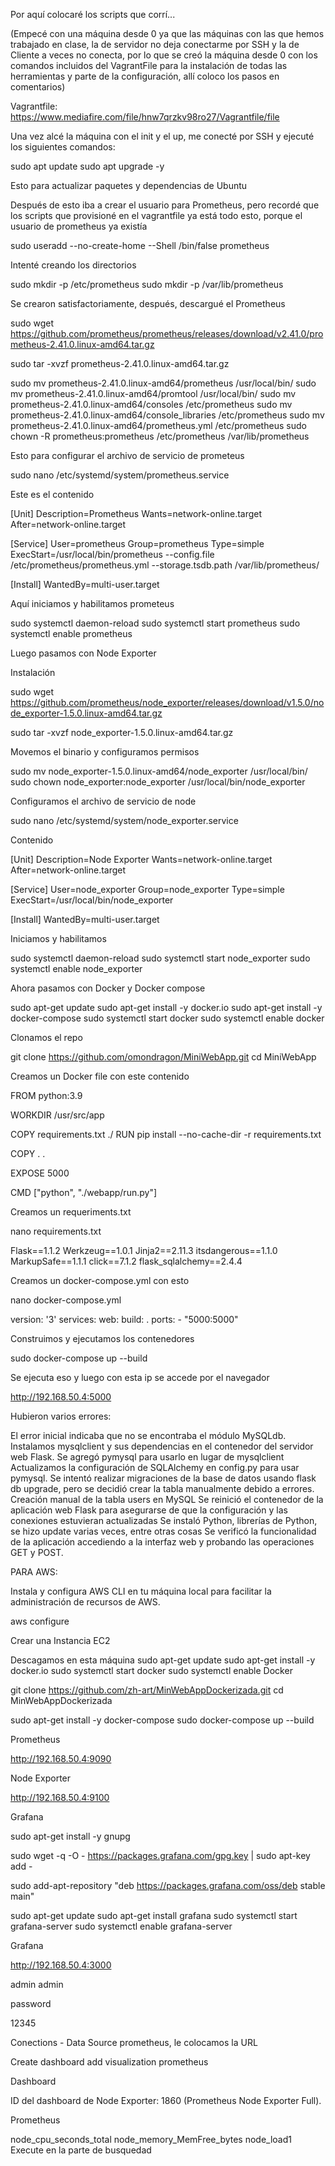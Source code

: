 Por aquí colocaré los scripts que corrí...

(Empecé con una máquina desde 0 ya que las máquinas con las que hemos trabajado en clase, la de servidor no deja conectarme por SSH y la de Cliente a veces no conecta, por lo que se creó la máquina desde 0 con los comandos incluidos del VagrantFile para la instalación de todas las herramientas y parte de la configuración, allí coloco los pasos en comentarios)

Vagrantfile: https://www.mediafire.com/file/hnw7qrzkv98ro27/Vagrantfile/file

Una vez alcé la máquina con el init y el up, me conecté por SSH y ejecuté los siguientes comandos:

sudo apt update
sudo apt upgrade -y

Esto para actualizar paquetes y dependencias de Ubuntu

Después de esto iba a crear el usuario para Prometheus, pero recordé que los scripts que provisioné en el vagrantfile ya está todo esto, porque el usuario de prometheus ya existía

sudo useradd --no-create-home --Shell /bin/false prometheus

Intenté creando los directorios 

sudo mkdir -p /etc/prometheus
sudo mkdir -p /var/lib/prometheus

Se crearon satisfactoriamente, después, descargué el Prometheus

sudo wget https://github.com/prometheus/prometheus/releases/download/v2.41.0/prometheus-2.41.0.linux-amd64.tar.gz

sudo tar -xvzf prometheus-2.41.0.linux-amd64.tar.gz

sudo mv prometheus-2.41.0.linux-amd64/prometheus /usr/local/bin/
sudo mv prometheus-2.41.0.linux-amd64/promtool /usr/local/bin/
sudo mv prometheus-2.41.0.linux-amd64/consoles /etc/prometheus
sudo mv prometheus-2.41.0.linux-amd64/console_libraries /etc/prometheus
sudo mv prometheus-2.41.0.linux-amd64/prometheus.yml /etc/prometheus
sudo chown -R prometheus:prometheus /etc/prometheus /var/lib/prometheus

Esto para configurar el archivo de servicio de prometeus

sudo nano /etc/systemd/system/prometheus.service

Este es el contenido

[Unit]
Description=Prometheus
Wants=network-online.target
After=network-online.target

[Service]
User=prometheus
Group=prometheus
Type=simple
ExecStart=/usr/local/bin/prometheus --config.file /etc/prometheus/prometheus.yml --storage.tsdb.path /var/lib/prometheus/

[Install]
WantedBy=multi-user.target

Aquí iniciamos y habilitamos prometeus

sudo systemctl daemon-reload
sudo systemctl start prometheus
sudo systemctl enable prometheus

Luego pasamos con Node Exporter

Instalación

sudo wget https://github.com/prometheus/node_exporter/releases/download/v1.5.0/node_exporter-1.5.0.linux-amd64.tar.gz


sudo tar -xvzf node_exporter-1.5.0.linux-amd64.tar.gz

Movemos el binario y configuramos permisos

sudo mv node_exporter-1.5.0.linux-amd64/node_exporter /usr/local/bin/
sudo chown node_exporter:node_exporter /usr/local/bin/node_exporter


Configuramos el archivo de servicio de node

sudo nano /etc/systemd/system/node_exporter.service

Contenido

[Unit]
Description=Node Exporter
Wants=network-online.target
After=network-online.target

[Service]
User=node_exporter
Group=node_exporter
Type=simple
ExecStart=/usr/local/bin/node_exporter

[Install]
WantedBy=multi-user.target


Iniciamos y habilitamos 

sudo systemctl daemon-reload
sudo systemctl start node_exporter
sudo systemctl enable node_exporter

Ahora pasamos con Docker y Docker compose

sudo apt-get update
sudo apt-get install -y docker.io
sudo apt-get install -y docker-compose
sudo systemctl start docker
sudo systemctl enable docker

Clonamos el repo

git clone https://github.com/omondragon/MiniWebApp.git
cd MiniWebApp

Creamos un Docker file con este contenido

FROM python:3.9

WORKDIR /usr/src/app

COPY requirements.txt ./
RUN pip install --no-cache-dir -r requirements.txt

COPY . .

EXPOSE 5000

CMD ["python", "./webapp/run.py"]


Creamos un requeriments.txt

nano requirements.txt

Flask==1.1.2
Werkzeug==1.0.1
Jinja2==2.11.3
itsdangerous==1.1.0
MarkupSafe==1.1.1
click==7.1.2
flask_sqlalchemy==2.4.4


Creamos un docker-compose.yml con esto

nano docker-compose.yml

version: '3'
services:
  web:
    build: .
    ports:
      - "5000:5000"

Construimos y ejecutamos los contenedores

sudo docker-compose up --build

Se ejecuta eso y luego con esta ip se accede por el navegador

http://192.168.50.4:5000

Hubieron varios errores:

El error inicial indicaba que no se encontraba el módulo MySQLdb.
Instalamos mysqlclient y sus dependencias en el contenedor del servidor web Flask.
Se agregó pymysql para usarlo en lugar de mysqlclient
Actualizamos la configuración de SQLAlchemy en config.py para usar pymysql.
Se intentó realizar migraciones de la base de datos usando flask db upgrade, pero se decidió crear la tabla manualmente debido a errores.
Creación manual de la tabla users en MySQL
Se reinició el contenedor de la aplicación web Flask para asegurarse de que la configuración y las conexiones estuvieran actualizadas
Se instaló Python, librerías de Python, se hizo update varias veces, entre otras cosas
Se verificó la funcionalidad de la aplicación accediendo a la interfaz web y probando las operaciones GET y POST.

PARA AWS:

Instala y configura AWS CLI en tu máquina local para facilitar la administración de recursos de AWS.

aws configure

Crear una Instancia EC2

Descagamos en esta máquina sudo apt-get update
sudo apt-get install -y docker.io
sudo systemctl start docker
sudo systemctl enable Docker

git clone https://github.com/zh-art/MinWebAppDockerizada.git
cd MinWebAppDockerizada


sudo apt-get install -y docker-compose
sudo docker-compose up --build

Prometheus

http://192.168.50.4:9090

Node Exporter

http://192.168.50.4:9100

Grafana

sudo apt-get install -y gnupg

sudo wget -q -O - https://packages.grafana.com/gpg.key | sudo apt-key add -

sudo add-apt-repository "deb https://packages.grafana.com/oss/deb stable main"

sudo apt-get update
sudo apt-get install grafana
sudo systemctl start grafana-server
sudo systemctl enable grafana-server

Grafana 

http://192.168.50.4:3000

admin
admin

password

12345

Conections - Data Source prometheus, le colocamos la URL

Create dashboard add visualization prometheus

Dashboard

ID del dashboard de Node Exporter: 1860 (Prometheus Node Exporter Full).

Prometheus

node_cpu_seconds_total
node_memory_MemFree_bytes
node_load1 Execute en la parte de busquedad
